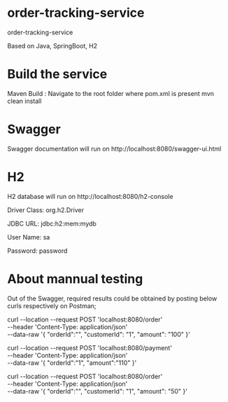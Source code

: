 # order-tracking-service
order-tracking-service

Based on Java, SpringBoot, H2

# Build the service

Maven Build : Navigate to the root folder where pom.xml is present mvn clean install

# Swagger

Swagger documentation will run on http://localhost:8080/swagger-ui.html


# H2

H2 database will run on http://localhost:8080/h2-console

Driver Class:	org.h2.Driver

JDBC URL: jdbc:h2:mem:mydb

User Name: sa

Password: password


# About mannual testing

Out of the Swagger, required results could be obtained by posting below curls respectively on Postman;

curl --location --request POST 'localhost:8080/order' \
--header 'Content-Type: application/json' \
--data-raw '{
    "orderId":"",
    "customerId": "1",
    "amount": "100"
}'


curl --location --request POST 'localhost:8080/payment' \
--header 'Content-Type: application/json' \
--data-raw '{
    "orderId":"1",
    "amount":"110"
}'


curl --location --request POST 'localhost:8080/order' \
--header 'Content-Type: application/json' \
--data-raw '{
    "orderId":"",
    "customerId": "1",
    "amount": "50"
}'





